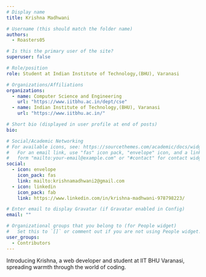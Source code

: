 ```yaml
---
# Display name
title: Krishna Madhwani

# Username (this should match the folder name)
authors:
  - Roasters05

# Is this the primary user of the site?
superuser: false

# Role/position
role: Student at Indian Institute of Technology,(BHU), Varanasi

# Organizations/Affiliations
organizations:
  - name: Computer Science and Engineering
    url: "https://www.iitbhu.ac.in/dept/cse"
  - name: Indian Institute of Technology,(BHU), Varanasi
    url: "https://www.iitbhu.ac.in/"

# Short bio (displayed in user profile at end of posts)
bio:

# Social/Academic Networking
# For available icons, see: https://sourcethemes.com/academic/docs/widgets/#icons
#   For an email link, use "fas" icon pack, "envelope" icon, and a link in the
#   form "mailto:your-email@example.com" or "#contact" for contact widget.
social:
  - icon: envelope
    icon_pack: fas
    link: mailto:krishnamadhwani2@gmail.com
  - icon: linkedin
    icon_pack: fab
    link: https://www.linkedin.com/in/krishna-madhwani-978798223/

# Enter email to display Gravatar (if Gravatar enabled in Config)
email: ""

# Organizational groups that you belong to (for People widget)
#   Set this to `[]` or comment out if you are not using People widget.
user_groups:
  - Contributors
---
```


Introducing Krishna, a web developer and student at IIT BHU Varanasi, spreading warmth through the world of coding.
